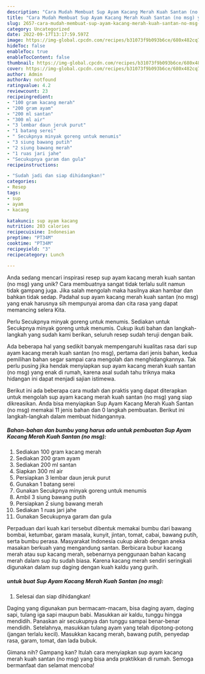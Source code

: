 ```yaml
---
description: "Cara Mudah Membuat Sup Ayam Kacang Merah Kuah Santan (no msg) yang Lezat"
title: "Cara Mudah Membuat Sup Ayam Kacang Merah Kuah Santan (no msg) yang Lezat"
slug: 2657-cara-mudah-membuat-sup-ayam-kacang-merah-kuah-santan-no-msg-yang-lezat
category: Uncategorized
date: 2022-09-17T13:17:59.597Z
image: https://img-global.cpcdn.com/recipes/b31073f9b093b6ce/680x482cq70/sup-ayam-kacang-merah-kuah-santan-no-msg-foto-resep-utama.jpg
hideToc: false
enableToc: true
enableTocContent: false
thumbnail: https://img-global.cpcdn.com/recipes/b31073f9b093b6ce/680x482cq70/sup-ayam-kacang-merah-kuah-santan-no-msg-foto-resep-utama.jpg
cover: https://img-global.cpcdn.com/recipes/b31073f9b093b6ce/680x482cq70/sup-ayam-kacang-merah-kuah-santan-no-msg-foto-resep-utama.jpg
author: Admin
authorAv: notfound
ratingvalue: 4.2
reviewcount: 23
recipeingredient:
- "100 gram kacang merah"
- "200 gram ayam"
- "200 ml santan"
- "300 ml air"
- "3 lembar daun jeruk purut"
- "1 batang serei"
- " Secukpnya minyak goreng untuk menumis"
- "3 siung bawang putih"
- "2 siung bawang merah"
- "1 ruas jari jahe"
- "Secukupnya garam dan gula"
recipeinstructions:

- "Sudah jadi dan siap dihidangkan!"
categories:
- Resep
tags:
- sup
- ayam
- kacang

katakunci: sup ayam kacang 
nutrition: 203 calories
recipecuisine: Indonesian
preptime: "PT34M"
cooktime: "PT34M"
recipeyield: "3"
recipecategory: Lunch

---
```





Anda sedang mencari inspirasi resep sup ayam kacang merah kuah santan (no msg) yang unik? Cara membuatnya sangat tidak terlalu sulit namun tidak gampang juga. Jika salah mengolah maka hasilnya akan hambar dan bahkan tidak sedap. Padahal sup ayam kacang merah kuah santan (no msg) yang enak harusnya sih mempunyai aroma dan cita rasa yang dapat memancing selera Kita.





Perlu Secukpnya minyak goreng untuk menumis. Sediakan untuk Secukpnya minyak goreng untuk menumis. Cukup ikuti bahan dan langkah-langkah yang sudah kami berikan, seluruh resep sudah teruji dengan baik.

Ada beberapa hal yang sedikit banyak mempengaruhi kualitas rasa dari sup ayam kacang merah kuah santan (no msg), pertama dari jenis bahan, kedua pemilihan bahan segar sampai cara mengolah dan menghidangkannya. Tak perlu pusing jika hendak menyiapkan sup ayam kacang merah kuah santan (no msg) yang enak di rumah, karena asal sudah tahu triknya maka hidangan ini dapat menjadi sajian istimewa.






Berikut ini ada beberapa cara mudah dan praktis yang dapat diterapkan untuk mengolah sup ayam kacang merah kuah santan (no msg) yang siap dikreasikan. Anda bisa menyiapkan Sup Ayam Kacang Merah Kuah Santan (no msg) memakai 11 jenis bahan dan 0 langkah pembuatan. Berikut ini langkah-langkah dalam membuat hidangannya.

<!--inarticleads1-->

##### Bahan-bahan dan bumbu yang harus ada untuk pembuatan Sup Ayam Kacang Merah Kuah Santan (no msg):

1. Sediakan 100 gram kacang merah
1. Sediakan 200 gram ayam
1. Sediakan 200 ml santan
1. Siapkan 300 ml air
1. Persiapkan 3 lembar daun jeruk purut
1. Gunakan 1 batang serei
1. Gunakan  Secukpnya minyak goreng untuk menumis
1. Ambil 3 siung bawang putih
1. Persiapkan 2 siung bawang merah
1. Sediakan 1 ruas jari jahe
1. Gunakan Secukupnya garam dan gula


Perpaduan dari kuah kari tersebut dibentuk memakai bumbu dari bawang bombai, ketumbar, garam masala, kunyit, jintan, tomat, cabai, bawang putih, serta bumbu perasa. Masyarakat Indonesia cukup akrab dengan aneka masakan berkuah yang mengandung santan. Berbicara bubur kacang merah atau sup kacang merah, sebenarnya penggunaan bahan kacang merah dalam sup itu sudah biasa. Karena kacang merah sendiri seringkali digunakan dalam sup daging dengan kuah kaldu yang gurih. 

<!--inarticleads2-->

#####  untuk buat Sup Ayam Kacang Merah Kuah Santan (no msg):


1. Selesai dan siap dihidangkan!

Daging yang digunakan pun bermacam-macam, bisa daging ayam, daging sapi, tulang iga sapi maupun babi. Masukkan air kaldu, tunggu hingga mendidih. Panaskan air secukupnya dan tunggu sampai benar-benar mendidih. Setelahnya, masukkan tulang ayam yang telah dipotong-potong (jangan terlalu kecil). Masukkan kacang merah, bawang putih, penyedap rasa, garam, tomat, dan lada bubuk. 

Gimana nih? Gampang kan? Itulah cara menyiapkan sup ayam kacang merah kuah santan (no msg) yang bisa anda praktikkan di rumah. Semoga bermanfaat dan selamat mencoba!
